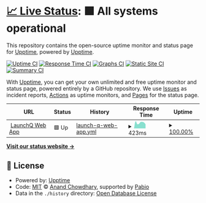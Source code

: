 # [📈 Live Status](https://upptime.github.io/upptime): <!--live status--> **🟩 All systems operational**

This repository contains the open-source uptime monitor and status page for [Upptime](https://upptime.js.org), powered by [Upptime](https://github.com/upptime/upptime).

[![Uptime CI](https://github.com/LaunchQ/LaunchQStatus/workflows/Uptime%20CI/badge.svg)](https://github.com/LaunchQ/LaunchQStatus/actions?query=workflow%3A%22Uptime+CI%22)
[![Response Time CI](https://github.com/LaunchQ/LaunchQStatus/workflows/Response%20Time%20CI/badge.svg)](https://github.com/LaunchQ/LaunchQStatus/actions?query=workflow%3A%22Response+Time+CI%22)
[![Graphs CI](https://github.com/LaunchQ/LaunchQStatus/workflows/Graphs%20CI/badge.svg)](https://github.com/LaunchQ/LaunchQStatus/actions?query=workflow%3A%22Graphs+CI%22)
[![Static Site CI](https://github.com/LaunchQ/LaunchQStatus/workflows/Static%20Site%20CI/badge.svg)](https://github.com/LaunchQ/LaunchQStatus/actions?query=workflow%3A%22Static+Site+CI%22)
[![Summary CI](https://github.com/LaunchQ/LaunchQStatus/workflows/Summary%20CI/badge.svg)](https://github.com/LaunchQ/LaunchQStatus/actions?query=workflow%3A%22Summary+CI%22)

With [Upptime](https://upptime.js.org), you can get your own unlimited and free uptime monitor and status page, powered entirely by a GitHub repository. We use [Issues](https://github.com/upptime/upptime/issues) as incident reports, [Actions](https://github.com/LaunchQ/LaunchQStatus/actions) as uptime monitors, and [Pages](https://upptime.github.io/upptime) for the status page.

<!--start: status pages-->
<!-- This summary is generated by Upptime (https://github.com/upptime/upptime) -->
<!-- Do not edit this manually, your changes will be overwritten -->
<!-- prettier-ignore -->
| URL | Status | History | Response Time | Uptime |
| --- | ------ | ------- | ------------- | ------ |
| <img alt="" src="https://icons.duckduckgo.com/ip3/app-dev.launchq.ai.ico" height="13"> [LaunchQ Web App](https://app-dev.launchq.ai/) | 🟩 Up | [launch-q-web-app.yml](https://github.com/LaunchQ/LaunchQStatus/commits/HEAD/history/launch-q-web-app.yml) | <details><summary><img alt="Response time graph" src="./graphs/launch-q-web-app/response-time-week.png" height="20"> 423ms</summary><br><a href="https://LaunchQ.github.io/LaunchQStatus/history/launch-q-web-app"><img alt="Response time 456" src="https://img.shields.io/endpoint?url=https%3A%2F%2Fraw.githubusercontent.com%2FLaunchQ%2FLaunchQStatus%2FHEAD%2Fapi%2Flaunch-q-web-app%2Fresponse-time.json"></a><br><a href="https://LaunchQ.github.io/LaunchQStatus/history/launch-q-web-app"><img alt="24-hour response time 506" src="https://img.shields.io/endpoint?url=https%3A%2F%2Fraw.githubusercontent.com%2FLaunchQ%2FLaunchQStatus%2FHEAD%2Fapi%2Flaunch-q-web-app%2Fresponse-time-day.json"></a><br><a href="https://LaunchQ.github.io/LaunchQStatus/history/launch-q-web-app"><img alt="7-day response time 423" src="https://img.shields.io/endpoint?url=https%3A%2F%2Fraw.githubusercontent.com%2FLaunchQ%2FLaunchQStatus%2FHEAD%2Fapi%2Flaunch-q-web-app%2Fresponse-time-week.json"></a><br><a href="https://LaunchQ.github.io/LaunchQStatus/history/launch-q-web-app"><img alt="30-day response time 456" src="https://img.shields.io/endpoint?url=https%3A%2F%2Fraw.githubusercontent.com%2FLaunchQ%2FLaunchQStatus%2FHEAD%2Fapi%2Flaunch-q-web-app%2Fresponse-time-month.json"></a><br><a href="https://LaunchQ.github.io/LaunchQStatus/history/launch-q-web-app"><img alt="1-year response time 456" src="https://img.shields.io/endpoint?url=https%3A%2F%2Fraw.githubusercontent.com%2FLaunchQ%2FLaunchQStatus%2FHEAD%2Fapi%2Flaunch-q-web-app%2Fresponse-time-year.json"></a></details> | <details><summary><a href="https://LaunchQ.github.io/LaunchQStatus/history/launch-q-web-app">100.00%</a></summary><a href="https://LaunchQ.github.io/LaunchQStatus/history/launch-q-web-app"><img alt="All-time uptime 100.00%" src="https://img.shields.io/endpoint?url=https%3A%2F%2Fraw.githubusercontent.com%2FLaunchQ%2FLaunchQStatus%2FHEAD%2Fapi%2Flaunch-q-web-app%2Fuptime.json"></a><br><a href="https://LaunchQ.github.io/LaunchQStatus/history/launch-q-web-app"><img alt="24-hour uptime 100.00%" src="https://img.shields.io/endpoint?url=https%3A%2F%2Fraw.githubusercontent.com%2FLaunchQ%2FLaunchQStatus%2FHEAD%2Fapi%2Flaunch-q-web-app%2Fuptime-day.json"></a><br><a href="https://LaunchQ.github.io/LaunchQStatus/history/launch-q-web-app"><img alt="7-day uptime 100.00%" src="https://img.shields.io/endpoint?url=https%3A%2F%2Fraw.githubusercontent.com%2FLaunchQ%2FLaunchQStatus%2FHEAD%2Fapi%2Flaunch-q-web-app%2Fuptime-week.json"></a><br><a href="https://LaunchQ.github.io/LaunchQStatus/history/launch-q-web-app"><img alt="30-day uptime 100.00%" src="https://img.shields.io/endpoint?url=https%3A%2F%2Fraw.githubusercontent.com%2FLaunchQ%2FLaunchQStatus%2FHEAD%2Fapi%2Flaunch-q-web-app%2Fuptime-month.json"></a><br><a href="https://LaunchQ.github.io/LaunchQStatus/history/launch-q-web-app"><img alt="1-year uptime 100.00%" src="https://img.shields.io/endpoint?url=https%3A%2F%2Fraw.githubusercontent.com%2FLaunchQ%2FLaunchQStatus%2FHEAD%2Fapi%2Flaunch-q-web-app%2Fuptime-year.json"></a></details>

<!--end: status pages-->

[**Visit our status website →**](https://upptime.github.io/upptime)

## 📄 License

- Powered by: [Upptime](https://github.com/upptime/upptime)
- Code: [MIT](./LICENSE) © [Anand Chowdhary](https://anandchowdhary.com), supported by [Pabio](https://pabio.com)
- Data in the `./history` directory: [Open Database License](https://opendatacommons.org/licenses/odbl/1-0/)
